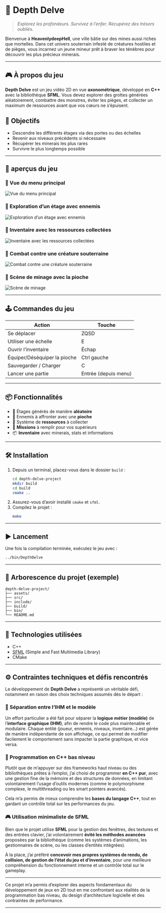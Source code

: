 

# 🌌 Depth Delve

> *Explorez les profondeurs. Survivez à l’enfer. Récupérez des trésors oubliés.*

Bienvenue à **HeavenlydeepHell**, une ville bâtie sur des mines aussi riches que mortelles. Dans cet univers souterrain infesté de créatures hostiles et de pièges, vous incarnez un jeune mineur prêt à braver les ténèbres pour découvrir les plus précieux minerais.

---

## 🎮 À propos du jeu

**Depth Delve** est un jeu vidéo 2D en vue **axonométrique**, développé en **C++** avec la bibliothèque **SFML**. Vous devez explorer des grottes générées aléatoirement, combattre des monstres, éviter les pièges, et collecter un maximum de ressources avant que vos cœurs ne s’épuisent.


## 🧭 Objectifs

- Descendre les différents étages via des portes ou des échelles
- Revenir aux niveaux précédents si nécessaire
- Récupérer les minerais les plus rares
- Survivre le plus longtemps possible

---

## 📸 aperçus du jeu

### 📌 Vue du menu principal  
![Vue du menu principal](assets/captures/menu.png)

### 📌 Exploration d’un étage avec ennemis  
![Exploration d’un étage avec ennemis](assets/captures/exploration.png)

### 📌 Inventaire avec les ressources collectées  
![Inventaire avec les ressources collectées](assets/captures/inventaire.png)

### 📌 Combat contre une créature souterraine  
![Combat contre une créature souterraine](assets/captures/combat.png)

### 📌 Scène de minage avec la pioche  
![Scène de minage](assets/captures/minage.png)


---

## 🕹️ Commandes du jeu

| Action                  | Touche                |
|------------------------|-----------------------|
| Se déplacer            | ZQSD                  |
| Utiliser une échelle   | E                     |
| Ouvrir l’inventaire    | Échap                 |
| Équiper/Déséquiper la pioche | Ctrl gauche     |
| Sauvegarder / Charger  | C                     |
| Lancer une partie      | Entrée (depuis menu)  |

---

## 📦 Fonctionnalités

- 🧱 Étages générés de manière **aléatoire**
- 👾 Ennemis à affronter avec une **pioche**
- 💎 Système de **ressources** à collecter
- 🧭 **Missions** à remplir pour vos supérieurs
- 📦 **Inventaire** avec minerais, stats et informations

---

## 🛠️ Installation

1. Depuis un terminal, placez-vous dans le dossier `build` :
   ```bash
   cd depth-delve-project
   mkdir build
   cd build
   cmake ..
   ```
2. Assurez-vous d’avoir installé `cmake` et `sfml`.
3. Compilez le projet :
   ```bash
   make
   ```

---

## ▶️ Lancement

Une fois la compilation terminée, exécutez le jeu avec :
```bash
../bin/DepthDelve
```

---

## 📁 Arborescence du projet (exemple)

```
depth-delve-project/
├── assets/
├── src/
├── include/
├── build/
├── bin/
└── README.md
```

---

## 🔧 Technologies utilisées

- C++
- [SFML](https://www.sfml-dev.org/) (Simple and Fast Multimedia Library)
- CMake


---

## ⚙️ Contraintes techniques et défis rencontrés

Le développement de **Depth Delve** a représenté un véritable défi, notamment en raison des choix techniques assumés dès le départ :

### 🔄 Séparation entre l’IHM et le modèle

Un effort particulier a été fait pour séparer la **logique métier (modèle)** de l’**interface graphique (IHM)**, afin de rendre le code plus maintenable et modulaire. Chaque entité (joueur, ennemis, niveaux, inventaire…) est gérée de manière indépendante de son affichage, ce qui permet de modifier facilement le comportement sans impacter la partie graphique, et vice versa.

### 🧵 Programmation en C++ bas niveau

Plutôt que de m’appuyer sur des frameworks haut niveau ou des bibliothèques prêtes à l’emploi, j’ai choisi de programmer **en C++ pur**, avec une gestion fine de la mémoire et des structures de données, en limitant volontairement l’usage d’outils modernes (comme le polymorphisme complexe, le multithreading ou les smart pointers avancés).

Cela m’a permis de mieux comprendre les **bases du langage C++**, tout en gardant un contrôle total sur les performances du jeu.

### 🎮 Utilisation minimaliste de SFML

Bien que le projet utilise **SFML** pour la gestion des fenêtres, des textures et des entrées clavier, j’ai volontairement **évité les méthodes avancées** proposées par la bibliothèque (comme les systèmes d’animations, les gestionnaires de scène, ou les classes d’entités intégrées).

À la place, j’ai préféré **concevoir mes propres systèmes de rendu, de collision, de gestion de l’état du jeu et d’inventaire**, pour une meilleure compréhension du fonctionnement interne et un contrôle total sur le gameplay.

---

Ce projet m’a permis d’explorer des aspects fondamentaux du développement de jeux en 2D tout en me confrontant aux réalités de la programmation bas niveau, du design d’architecture logicielle et des contraintes de performance.


---


